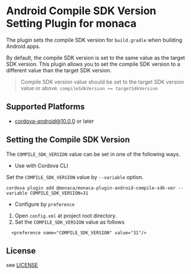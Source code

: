 # Android Compile SDK Version Setting Plugin for monaca

The plugin sets the compile SDK version for `build.gradle` when building Android apps.

By default, the compile SDK version is set to the same value as the target SDK version.
This plugin allows you to set the compile SDK version to a different value than the target SDK version.

> Compile SDK version value should be set to the target SDK version value or above.
> `compileSdkVersion >= targetSdkVersion`

## Supported Platforms

- cordova-android@10.0.0 or later

## Setting the Compile SDK Version

The `COMPILE_SDK_VERSION` value can be set in one of the following ways.

- Use with Cordova CLI

Set the `COMPILE_SDK_VERSION` value by `--variable` option.

```
cordova plugin add @monaca/monaca-plugin-android-compile-sdk-ver --variable COMPILE_SDK_VERSION=31
```

- Configure by `preference`

1. Open `config.xml` at project root directory.
2. Set the `COMPILE_SDK_VERSION` value as follows

```
  <preference name="COMPILE_SDK_VERSION" value="31"/>
```

## License

see [LICENSE](./LICENSE)

